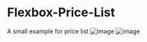 # Flexbox-Price-List
A small example for price list
![image](https://github.com/berkantkarakayis/Flexbox-Price-List/assets/102322084/8204e4ae-0d0b-497e-9b68-1a006120d210)
![image](https://github.com/berkantkarakayis/Flexbox-Price-List/assets/102322084/55cb4c7a-3a33-4dd0-9b65-a53d0070b694)
